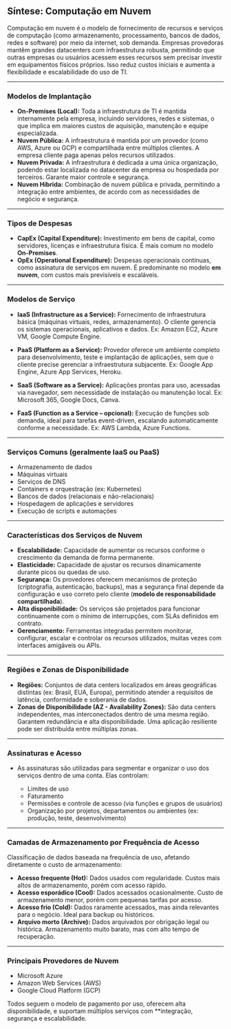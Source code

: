 ## Síntese: Computação em Nuvem

Computação em nuvem é o modelo de fornecimento de recursos e serviços de computação (como armazenamento, processamento, bancos de dados, redes e software) por meio da internet, sob demanda. Empresas provedoras mantêm grandes datacenters com infraestrutura robusta, permitindo que outras empresas ou usuários acessem esses recursos sem precisar investir em equipamentos físicos próprios. Isso reduz custos iniciais e aumenta a flexibilidade e escalabilidade do uso de TI.

---

### Modelos de Implantação

* **On-Premises (Local):** Toda a infraestrutura de TI é mantida internamente pela empresa, incluindo servidores, redes e sistemas, o que implica em maiores custos de aquisição, manutenção e equipe especializada.
* **Nuvem Pública:** A infraestrutura é mantida por um provedor (como AWS, Azure ou GCP) e compartilhada entre múltiplos clientes. A empresa cliente paga apenas pelos recursos utilizados.
* **Nuvem Privada:** A infraestrutura é dedicada a uma única organização, podendo estar localizada no datacenter da empresa ou hospedada por terceiros. Garante maior controle e segurança.
* **Nuvem Híbrida:** Combinação de nuvem pública e privada, permitindo a integração entre ambientes, de acordo com as necessidades de negócio e segurança.

---

### Tipos de Despesas

* **CapEx (Capital Expenditure):** Investimento em bens de capital, como servidores, licenças e infraestrutura física. É mais comum no modelo **On-Premises**.
* **OpEx (Operational Expenditure):** Despesas operacionais contínuas, como assinatura de serviços em nuvem. É predominante no modelo **em nuvem**, com custos mais previsíveis e escaláveis.

---

### Modelos de Serviço

* **IaaS (Infrastructure as a Service):** Fornecimento de infraestrutura básica (máquinas virtuais, redes, armazenamento). O cliente gerencia os sistemas operacionais, aplicativos e dados.
  Ex: Amazon EC2, Azure VM, Google Compute Engine.

* **PaaS (Platform as a Service):** Provedor oferece um ambiente completo para desenvolvimento, teste e implantação de aplicações, sem que o cliente precise gerenciar a infraestrutura subjacente.
  Ex: Google App Engine, Azure App Services, Heroku.

* **SaaS (Software as a Service):** Aplicações prontas para uso, acessadas via navegador, sem necessidade de instalação ou manutenção local.
  Ex: Microsoft 365, Google Docs, Canva.

* **FaaS (Function as a Service – opcional):** Execução de funções sob demanda, ideal para tarefas event-driven, escalando automaticamente conforme a necessidade.
  Ex: AWS Lambda, Azure Functions.

---

### Serviços Comuns (geralmente IaaS ou PaaS)

* Armazenamento de dados
* Máquinas virtuais
* Serviços de DNS
* Containers e orquestração (ex: Kubernetes)
* Bancos de dados (relacionais e não-relacionais)
* Hospedagem de aplicações e servidores
* Execução de scripts e automações

---

### Características dos Serviços de Nuvem

* **Escalabilidade:** Capacidade de aumentar os recursos conforme o crescimento da demanda de forma permanente.
* **Elasticidade:** Capacidade de ajustar os recursos dinamicamente durante picos ou quedas de uso.
* **Segurança:** Os provedores oferecem mecanismos de proteção (criptografia, autenticação, backups), mas a segurança final depende da configuração e uso correto pelo cliente (**modelo de responsabilidade compartilhada**).
* **Alta disponibilidade:** Os serviços são projetados para funcionar continuamente com o mínimo de interrupções, com SLAs definidos em contrato.
* **Gerenciamento:** Ferramentas integradas permitem monitorar, configurar, escalar e controlar os recursos utilizados, muitas vezes com interfaces amigáveis ou APIs.

---

### Regiões e Zonas de Disponibilidade

* **Regiões:** Conjuntos de data centers localizados em áreas geográficas distintas (ex: Brasil, EUA, Europa), permitindo atender a requisitos de latência, conformidade e soberania de dados.
* **Zonas de Disponibilidade (AZ - Availability Zones):** São data centers independentes, mas interconectados dentro de uma mesma região. Garantem redundância e alta disponibilidade. Uma aplicação resiliente pode ser distribuída entre múltiplas zonas.

---

### Assinaturas e Acesso

* As assinaturas são utilizadas para segmentar e organizar o uso dos serviços dentro de uma conta. Elas controlam:

  * Limites de uso
  * Faturamento
  * Permissões e controle de acesso (via funções e grupos de usuários)
  * Organização por projetos, departamentos ou ambientes (ex: produção, teste, desenvolvimento)

---

### Camadas de Armazenamento por Frequência de Acesso

Classificação de dados baseada na frequência de uso, afetando diretamente o custo de armazenamento:

* **Acesso frequente (Hot):** Dados usados com regularidade. Custos mais altos de armazenamento, porém com acesso rápido.
* **Acesso esporádico (Cool):** Dados acessados ocasionalmente. Custo de armazenamento menor, porém com pequenas tarifas por acesso.
* **Acesso frio (Cold):** Dados raramente acessados, mas ainda relevantes para o negócio. Ideal para backup ou históricos.
* **Arquivo morto (Archive):** Dados arquivados por obrigação legal ou histórica. Armazenamento muito barato, mas com alto tempo de recuperação.

---

### Principais Provedores de Nuvem

* Microsoft Azure
* Amazon Web Services (AWS)
* Google Cloud Platform (GCP)

Todos seguem o modelo de pagamento por uso, oferecem alta disponibilidade, e suportam múltiplos serviços com **integração, segurança e escalabilidade.
